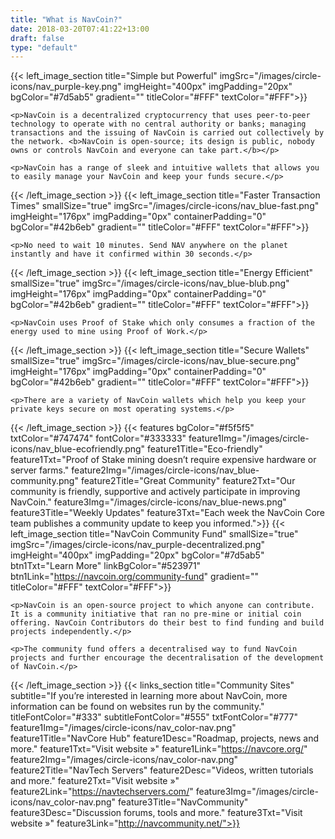 ```yaml
---
title: "What is NavCoin?"
date: 2018-03-20T07:41:22+13:00
draft: false
type: "default"
---
```

{{< left_image_section
    title="Simple but Powerful"
    imgSrc="/images/circle-icons/nav_purple-key.png"
    imgHeight="400px"
    imgPadding="20px"
    bgColor="#7d5ab5"
    gradient=""
    titleColor="#FFF"
    textColor="#FFF">}}

    <p>NavCoin is a decentralized cryptocurrency that uses peer-to-peer technology to operate with no central authority or banks; managing transactions and the issuing of NavCoin is carried out collectively by the network. <b>NavCoin is open-source; its design is public, nobody owns or controls NavCoin and everyone can take part.</b></p>

    <p>NavCoin has a range of sleek and intuitive wallets that allows you to easily manage your NavCoin and keep your funds secure.</p>
{{< /left_image_section >}}
{{< left_image_section
    title="Faster Transaction Times"
    smallSize="true"
    imgSrc="/images/circle-icons/nav_blue-fast.png"
    imgHeight="176px"
    imgPadding="0px"
    containerPadding="0"
    bgColor="#42b6eb"
    gradient=""
    titleColor="#FFF"
    textColor="#FFF">}}

    <p>No need to wait 10 minutes. Send NAV anywhere on the planet instantly and have it confirmed within 30 seconds.</p>
{{< /left_image_section >}}
{{< left_image_section
    title="Energy Efficient"
    smallSize="true"
    imgSrc="/images/circle-icons/nav_blue-blub.png"
    imgHeight="176px"
    imgPadding="0px"
    containerPadding="0"
    bgColor="#42b6eb"
    gradient=""
    titleColor="#FFF"
    textColor="#FFF">}}

    <p>NavCoin uses Proof of Stake which only consumes a fraction of the energy used to mine using Proof of Work.</p>
{{< /left_image_section >}}
{{< left_image_section
    title="Secure Wallets"
    smallSize="true"
    imgSrc="/images/circle-icons/nav_blue-secure.png"
    imgHeight="176px"
    imgPadding="0px"
    containerPadding="0"
    bgColor="#42b6eb"
    gradient=""
    titleColor="#FFF"
    textColor="#FFF">}}

    <p>There are a variety of NavCoin wallets which help you keep your private keys secure on most operating systems.</p>
{{< /left_image_section >}}
{{< features
    bgColor="#f5f5f5"
    txtColor="#747474"
    fontColor="#333333"
    feature1Img="/images/circle-icons/nav_blue-ecofriendly.png"
    feature1Title="Eco-friendly"
    feature1Txt="Proof of Stake mining doesn’t require expensive hardware or server farms."
    feature2Img="/images/circle-icons/nav_blue-community.png"
    feature2Title="Great Community"
    feature2Txt="Our community is friendly, supportive and actively participate in improving NavCoin."
    feature3Img="/images/circle-icons/nav_blue-news.png"
    feature3Title="Weekly Updates"
    feature3Txt="Each week the NavCoin Core team publishes a community update to keep you informed.">}}
{{< left_image_section
    title="NavCoin Community Fund"
    smallSize="true"
    imgSrc="/images/circle-icons/nav_purple-decentralized.png"
    imgHeight="400px"
    imgPadding="20px"
    bgColor="#7d5ab5"
    btn1Txt="Learn More"
    linkBgColor="#523971"
    btn1Link="https://navcoin.org/community-fund"
    gradient=""
    titleColor="#FFF"
    textColor="#FFF">}}

    <p>NavCoin is an open-source project to which anyone can contribute. It is a community initiative that ran no pre-mine or initial coin offering. NavCoin Contributors do their best to find funding and build projects independently.</p>

    <p>The community fund offers a decentralised way to fund NavCoin projects and further encourage the decentralisation of the development of NavCoin.</p>
{{< /left_image_section >}}
{{< links_section
title="Community Sites"
subtitle="If you’re interested in learning more about NavCoin, more information can be found on websites run by the community."
titleFontColor="#333"
subtitleFontColor="#555"
txtFontColor="#777"
feature1Img="/images/circle-icons/nav_color-nav.png"
feature1Title="NavCore Hub"
feature1Desc="Roadmap, projects, news and more."
feature1Txt="Visit website »"
feature1Link="https://navcore.org/"
feature2Img="/images/circle-icons/nav_color-nav.png"
feature2Title="NavTech Servers"
feature2Desc="Videos, written tutorials and more."
feature2Txt="Visit website »"
feature2Link="https://navtechservers.com/"
feature3Img="/images/circle-icons/nav_color-nav.png"
feature3Title="NavCommunity"
feature3Desc="Discussion forums, tools and more."
feature3Txt="Visit website »"
feature3Link="http://navcommunity.net/">}}